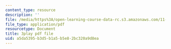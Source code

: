 ```yaml
---
content_type: resource
description: ''
file: /media/https%3A/open-learning-course-data-rc.s3.amazonaws.com/11-601-introduction-to-environmental-policy-and-planning-fall-2016/a5da5395b3d5b1a5b5e82bc320a9d8ea_0ppkDQuiHkw.pdf
file_type: application/pdf
resourcetype: Document
title: 3play pdf file
uid: a5da5395-b3d5-b1a5-b5e8-2bc320a9d8ea
---
```

